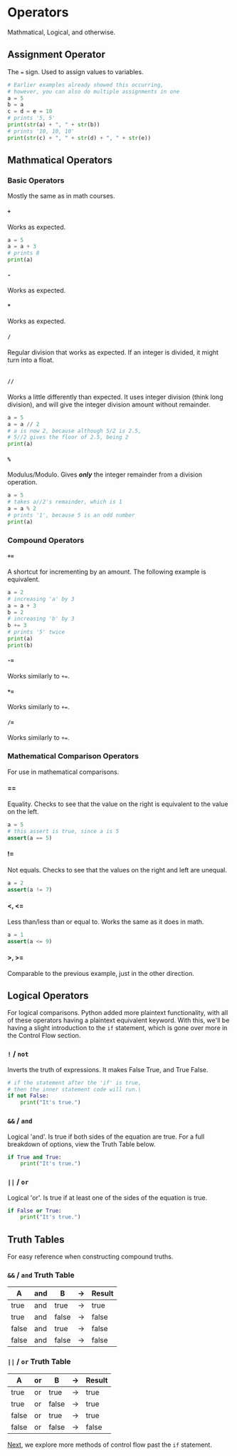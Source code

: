 # Operators

Mathmatical, Logical, and otherwise.

## Assignment Operator

The `=` sign. Used to assign values to variables.

```python
# Earlier examples already showed this occurring,
# however, you can also do multiple assignments in one
a = 5
b = a
c = d = e = 10
# prints '5, 5'
print(str(a) + ", " + str(b))
# prints '10, 10, 10'
print(str(c) + ", " + str(d) + ", " + str(e))
```

## Mathmatical Operators

### Basic Operators

Mostly the same as in math courses.

#### `+`

Works as expected.

```python
a = 5
a = a + 3
# prints 8
print(a)
```

#### `-`

Works as expected.

#### `*`

Works as expected.

#### `/`

Regular division that works as expected. If an integer is divided, it might turn into a float.

```python

```

#### `//`

Works a little differently than expected. It uses integer division (think long division), and will give the integer division amount without remainder.

```python
a = 5
a = a // 2
# a is now 2, because although 5/2 is 2.5,
# 5//2 gives the floor of 2.5, being 2
print(a)
```

#### `%`

Modulus/Modulo. Gives __*only*__ the integer remainder from a division operation.

```python
a = 5
# takes a//2's remainder, which is 1
a = a % 2
# prints '1', because 5 is an odd number
print(a)
```

### Compound Operators

#### `+=`

A shortcut for incrementing by an amount. The following example is equivalent.

```python
a = 2
# increasing 'a' by 3
a = a + 3
b = 2
# increasing 'b' by 3
b += 3
# prints '5' twice
print(a)
print(b)
```

#### `-=`

Works similarly to `+=`.

#### `*=`

Works similarly to `+=`.

#### `/=`

Works similarly to `+=`.

### Mathematical Comparison Operators

For use in mathematical comparisons.

#### ==

Equality. Checks to see that the value on the right is equivalent to the value on the left.

```python
a = 5
# this assert is true, since a is 5
assert(a == 5)
```

#### !=

Not equals. Checks to see that the values on the right and left are unequal.

```python
a = 2
assert(a != 7)
```

#### <, <=

Less than/less than or equal to. Works the same as it does in math.

```python
a = 1
assert(a <= 9)
```

#### >, >=

Comparable to the previous example, just in the other direction.

## Logical Operators

For logical comparisons. Python added more plaintext functionality, with all of these operators having a plaintext equivalent keyword. With this, we'll be having a slight introduction to the `if` statement, which is gone over more in the Control Flow section.

### `!` / `not`

Inverts the truth of expressions. It makes False True, and True False.

```python
# if the statement after the 'if' is true,
# then the inner statement code will run.\
if not False:
    print("It's true.")
```

### `&&` / `and`

Logical 'and'. Is true if both sides of the equation are true. For a full breakdown of options, view the Truth Table below.

```python
if True and True:
    print("It's true.")
```

### `||` / `or`

Logical 'or'. Is true if at least one of the sides of the equation is true.

```python
if False or True:
    print("It's true.")
```

## Truth Tables

For easy reference when constructing compound truths.

### `&&` / `and` Truth Table

|   A   | and |   B   | ->  | Result |
|  ---  | --- |  ---  | --- |  ---   |
| true  | and | true  | ->  | true   |
| true  | and | false | ->  | false  |
| false | and | true  | ->  | false  |
| false | and | false | ->  | false  |

### `||` / `or` Truth Table

|   A   | or  |   B   | ->  | Result |
|  ---  | --- |  ---  | --- |  ---   |
| true  | or  | true  | ->  | true   |
| true  | or  | false | ->  | true   |
| false | or  | true  | ->  | true   |
| false | or  | false | ->  | false  |

[Next](https://github.com/ocoffey/Syntax-Sheets/blob/master/Python/5_Control_Flow.md "Control Flow"), we explore more methods of control flow past the `if` statement.
